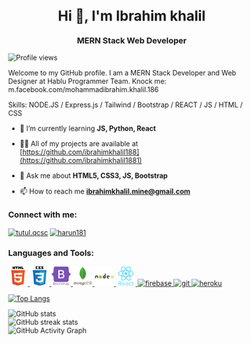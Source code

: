 
<h1 align="center">Hi 👋, I'm Ibrahim khalil</h1>
<h3 align="center">MERN Stack Web Developer</h3>

![Profile views](https://gpvc.arturio.dev/ibrahimkhalil188) 

Welcome to my GitHub profile. I am a MERN Stack Developer and Web Designer at Hablu Programmer Team. 
Knock me: m.facebook.com/mohammadibrahim.khalil.186

Skills:  NODE.JS / Express.js / Tailwind / Bootstrap / REACT / JS / HTML / CSS
 

- 🌱 I’m currently learning **JS, Python, React**

- 👨‍💻 All of my projects are available at [https://github.com/ibrahimkhalil188](https://github.com/ibrahimkhalil1881)

- 💬 Ask me about **HTML5, CSS3, JS, Bootstrap**

- 📫 How to reach me **ibrahimkhalil.mine@gmail.com**


<h3 align="left">Connect with me:</h3>
<p align="left">
<a href="https://fb.com/ibrahimkhalil188" target="blank"><img align="center" src="https://raw.githubusercontent.com/rahuldkjain/github-profile-readme-generator/master/src/images/icons/Social/facebook.svg" alt="tutul.qcsc" height="30" width="40" /></a>
<a href="https://linkedin.com/in/ibrahimkhalil.188" target="blank"><img align="center" src="https://raw.githubusercontent.com/rahuldkjain/github-profile-readme-generator/master/src/images/icons/Social/linked-in-alt.svg" alt="harun181" height="30" width="40" /></a>
</p>

<h3 align="left">Languages and Tools:</h3>
<p align="left"> 
<a href="https://www.w3.org/html/" target="_blank"> <img src="https://raw.githubusercontent.com/devicons/devicon/master/icons/html5/html5-original-wordmark.svg" alt="html5" width="40" height="40"/> </a> 
<a href="https://www.w3schools.com/css/" target="_blank"> <img src="https://raw.githubusercontent.com/devicons/devicon/master/icons/css3/css3-original-wordmark.svg" alt="css3" width="40" height="40"/> </a>
<a href="https://getbootstrap.com" target="_blank"> <img src="https://raw.githubusercontent.com/devicons/devicon/master/icons/bootstrap/bootstrap-plain-wordmark.svg" alt="bootstrap" width="40" height="40"/> </a> 
<a href="https://www.mongodb.com/" target="_blank"> <img src="https://raw.githubusercontent.com/devicons/devicon/master/icons/mongodb/mongodb-original-wordmark.svg" alt="mongodb" width="40" height="40"/> </a> 
<a href="https://nodejs.org" target="_blank"> <img src="https://raw.githubusercontent.com/devicons/devicon/master/icons/nodejs/nodejs-original-wordmark.svg" alt="nodejs" width="40" height="40"/> </a>
<a href="https://reactjs.org/" target="_blank"> <img src="https://raw.githubusercontent.com/devicons/devicon/master/icons/react/react-original-wordmark.svg" alt="react" width="40" height="40"/> </a> 
<a href="https://firebase.google.com/" target="_blank"> <img src="https://www.vectorlogo.zone/logos/firebase/firebase-icon.svg" alt="firebase" width="40" height="40"/> </a> 
<a href="https://git-scm.com/" target="_blank"> <img src="https://www.vectorlogo.zone/logos/git-scm/git-scm-icon.svg" alt="git" width="40" height="40"/> </a> 
<a href="https://heroku.com" target="_blank"> <img src="https://www.vectorlogo.zone/logos/heroku/heroku-icon.svg" alt="heroku" width="40" height="40"/> </a> 
</p>

[![Top Langs](https://github-readme-stats.vercel.app/api/top-langs/?username=ibrahimkhalil188)](https://github.com/ibrahimkhalil188/github-readme-stats)

![GitHub stats](https://github-readme-stats.vercel.app/api?username=ibrahimkhalil188&show_icons=true)  
![GitHub streak stats](https://github-readme-streak-stats.herokuapp.com/?user=ibrahimkhalil188)  
![GitHub Activity Graph](https://activity-graph.herokuapp.com/graph?username=ibrahimkhalil188)  
